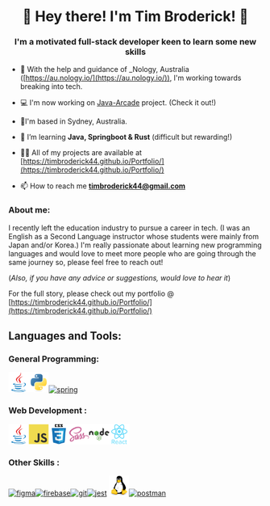 <h1 align="center">👋 Hey there!  I'm Tim Broderick! 👋</h1>
<h3 align="center">I'm a motivated full-stack developer keen to learn some new skills</h3>

- 🔭 With the help and guidance of _Nology, Australia ([https://au.nology.io/](https://au.nology.io/)), I'm working towards breaking into tech.  
  
  
  
- 💻 I'm now working on [Java-Arcade]([https://github.com/TimBroderick44/GamesCollection](https://github.com/TimBroderick44/Java-Arcade)) project. (Check it out!)

- 🦘I'm based in Sydney, Australia.

- 🌱 I’m learning **Java, Springboot & Rust** (difficult but rewarding!)

- 👨‍💻 All of my projects are available at [https://timbroderick44.github.io/Portfolio/](https://timbroderick44.github.io/Portfolio/)

- 📫 How to reach me **timbroderick44@gmail.com**

<h3 align="left">About me:</h3>
<p align="left">
I recently left the education industry to pursue a career in tech. (I was an English as a Second Language instructor whose students were mainly from Japan and/or Korea.) I'm really passionate about learning new programming languages and would love to meet more people who are going through the same journey so, please feel free to reach out! 

(*Also, if you have any advice or suggestions, would love to hear it*)

For the full story, please check out my portfolio @ [https://timbroderick44.github.io/Portfolio/](https://timbroderick44.github.io/Portfolio/)
</p>

<h2 align="left">Languages and Tools:</h3>

  <h3> General Programming: </h3>

 <a href="https://www.java.com" target="_blank" rel="noreferrer"><img src="https://raw.githubusercontent.com/devicons/devicon/master/icons/java/java-original.svg" alt="java" width="40" height="40"/></a><a href="https://www.python.org" target="_blank" rel="noreferrer"><img src="https://raw.githubusercontent.com/devicons/devicon/master/icons/python/python-original.svg" alt="python" width="40" height="40"/></a><a href="https://spring.io/" target="_blank" rel="noreferrer"><img src="https://www.vectorlogo.zone/logos/springio/springio-icon.svg" alt="spring" width="40" height="40"/></a></p>

  <h3> Web Development : </h3>

 <a href="https://www.java.com" target="_blank" rel="noreferrer"><img src="https://raw.githubusercontent.com/devicons/devicon/master/icons/java/java-original.svg" alt="java" width="40" height="40"/></a><a href="https://developer.mozilla.org/en-US/docs/Web/JavaScript" target="_blank" rel="noreferrer"><img src="https://raw.githubusercontent.com/devicons/devicon/master/icons/javascript/javascript-original.svg" alt="javascript" width="40" height="40"/></a><a href="https://www.w3schools.com/css/" target="_blank" rel="noreferrer"><img src="https://raw.githubusercontent.com/devicons/devicon/master/icons/css3/css3-original-wordmark.svg" alt="css3" width="40" height="40"/></a><a href="https://sass-lang.com" target="_blank" rel="noreferrer"><img src="https://raw.githubusercontent.com/devicons/devicon/master/icons/sass/sass-original.svg" alt="sass" width="40" height="40"/></a><a href="https://nodejs.org" target="_blank" rel="noreferrer"><img src="https://raw.githubusercontent.com/devicons/devicon/master/icons/nodejs/nodejs-original-wordmark.svg" alt="nodejs" width="40" height="40"/></a><a href="https://reactjs.org/" target="_blank" rel="noreferrer"><img src="https://raw.githubusercontent.com/devicons/devicon/master/icons/react/react-original-wordmark.svg" alt="react" width="40" height="40"/></a>  

  <h3> Other Skills : </h3>

<a href="https://www.figma.com/" target="_blank" rel="noreferrer"><img src="https://www.vectorlogo.zone/logos/figma/figma-icon.svg" alt="figma" width="40" height="40"/></a><a href="https://firebase.google.com/" target="_blank" rel="noreferrer"><img src="https://www.vectorlogo.zone/logos/firebase/firebase-icon.svg" alt="firebase" width="40" height="40"/></a><a href="https://git-scm.com/" target="_blank" rel="noreferrer"><img src="https://www.vectorlogo.zone/logos/git-scm/git-scm-icon.svg" alt="git" width="40" height="40"/></a><a href="https://jestjs.io" target="_blank" rel="noreferrer"><img src="https://www.vectorlogo.zone/logos/jestjsio/jestjsio-icon.svg" alt="jest" width="40" height="40"/></a> 
<a href="https://www.linux.org/" target="_blank" rel="noreferrer"><img src="https://raw.githubusercontent.com/devicons/devicon/master/icons/linux/linux-original.svg" alt="linux" width="40" height="40"/></a><a href="https://postman.com" target="_blank" rel="noreferrer"><img src="https://www.vectorlogo.zone/logos/getpostman/getpostman-icon.svg" alt="postman" width="40" height="40"/></a>

 

 

 
